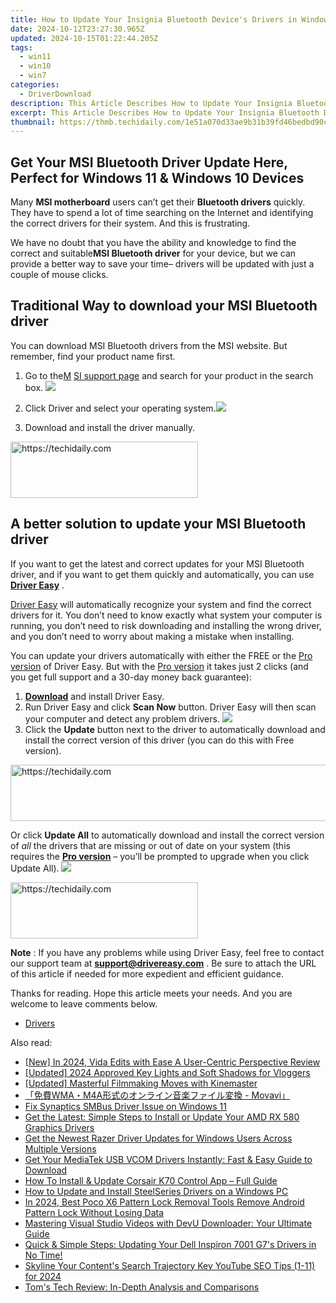 ```yaml
---
title: How to Update Your Insignia Bluetooth Device's Drivers in Windows
date: 2024-10-12T23:27:30.965Z
updated: 2024-10-15T01:22:44.205Z
tags:
  - win11
  - win10
  - win7
categories:
  - DriverDownload
description: This Article Describes How to Update Your Insignia Bluetooth Device's Drivers in Windows
excerpt: This Article Describes How to Update Your Insignia Bluetooth Device's Drivers in Windows
thumbnail: https://thmb.techidaily.com/1e51a070d33ae9b31b39fd46bedbd90cddc68c4901d4c5a9f2a86586092be7a6.jpg
---
```


## Get Your MSI Bluetooth Driver Update Here, Perfect for Windows 11 & Windows 10 Devices

Many **MSI motherboard** users can’t get their **Bluetooth drivers** quickly. They have to spend a lot of time searching on the Internet and identifying the correct drivers for their system. And this is frustrating.

 We have no doubt that you have the ability and knowledge to find the correct and suitable**MSI Bluetooth driver** for your device, but we can provide a better way to save your time– drivers will be updated with just a couple of mouse clicks.

## Traditional Way to download your MSI Bluetooth driver

 You can download MSI Bluetooth drivers from the MSI website. But remember, find your product name first.

1. Go to the[M](https://www.msi.com/support/download/) [SI support page](https://www.msi.com/support/download/) and search for your product in the search box. ![](https://images.drivereasy.com/wp-content/uploads/2019/07/audio-support.jpg)
2. Click Driver and select your operating system.![](https://images.drivereasy.com/wp-content/uploads/2019/07/bluetooth1.jpg)

3. Download and install the driver manually.

<!-- affiliate ads begin -->
<a href="https://25home.pxf.io/c/5597632/2148644/16836" target="_top" id="2148644">
  <img src="//a.impactradius-go.com/display-ad/16836-2148644" border="0" alt="https://techidaily.com" width="300" height="90"/>
</a>
<img height="0" width="0" src="https://25home.pxf.io/i/5597632/2148644/16836" style="position:absolute;visibility:hidden;" border="0" />
<!-- affiliate ads end -->

## A better solution to update your MSI Bluetooth driver

 If you want to get the latest and correct updates for your MSI Bluetooth driver, and if you want to get them quickly and automatically, you can use **[Driver Easy](https://tools.techidaily.com/drivereasy/download/)**  .

[Driver Easy](https://tools.techidaily.com/drivereasy/download/) will automatically recognize your system and find the correct drivers for it. You don’t need to know exactly what system your computer is running, you don’t need to risk downloading and installing the wrong driver, and you don’t need to worry about making a mistake when installing.

 You can update your drivers automatically with either the FREE or the [Pro version](https://tools.techidaily.com/drivereasy/download/) of Driver Easy. But with the [Pro version](https://tools.techidaily.com/drivereasy/download/) it takes just 2 clicks (and you get full support and a 30-day money back guarantee):

1. **[Download](https://tools.techidaily.com/drivereasy/download/)**  and install Driver Easy.
2. Run Driver Easy and click **Scan Now** button. Driver Easy will then scan your computer and detect any problem drivers. ![](https://images.drivereasy.com/wp-content/uploads/2019/07/b11.jpg)
3. Click the **Update** button next to the driver to automatically download and install the correct version of this driver (you can do this with Free version).  

<!-- affiliate ads begin -->
<a href="https://appsumo.8odi.net/c/5597632/2118320/7443" target="_top" id="2118320">
  <img src="//a.impactradius-go.com/display-ad/7443-2118320" border="0" alt="https://techidaily.com" width="728" height="90"/>
</a>
<img height="0" width="0" src="https://appsumo.8odi.net/i/5597632/2118320/7443" style="position:absolute;visibility:hidden;" border="0" />
<!-- affiliate ads end -->

 Or click **Update All** to automatically download and install the correct version of _all_ the drivers that are missing or out of date on your system (this requires the **[Pro version](https://tools.techidaily.com/drivereasy/download/)**  – you’ll be prompted to upgrade when you click Update All). ![](https://images.drivereasy.com/wp-content/uploads/2019/07/bluetooth.jpg)

<!-- affiliate ads begin -->
<a href="https://aligracehair.sjv.io/c/5597632/1868571/19272" target="_top" id="1868571">
  <img src="//a.impactradius-go.com/display-ad/19272-1868571" border="0" alt="https://techidaily.com" width="300" height="90"/>
</a>
<img height="0" width="0" src="https://aligracehair.sjv.io/i/5597632/1868571/19272" style="position:absolute;visibility:hidden;" border="0" />
<!-- affiliate ads end -->

**Note** : If you have any problems while using Driver Easy, feel free to contact our support team at **[support@drivereasy.com](https://tools.techidaily.com/drivereasy/download/)**  . Be sure to attach the URL of this article if needed for more expedient and efficient guidance.

 Thanks for reading. Hope this article meets your needs. And you are welcome to leave comments below.

* [Drivers](https://tools.techidaily.com/drivereasy/download/)

<ins class="adsbygoogle"
     style="display:block"
     data-ad-format="autorelaxed"
     data-ad-client="ca-pub-7571918770474297"
     data-ad-slot="1223367746"></ins>

<ins class="adsbygoogle"
     style="display:block"
     data-ad-client="ca-pub-7571918770474297"
     data-ad-slot="8358498916"
     data-ad-format="auto"
     data-full-width-responsive="true"></ins>

<span class="atpl-alsoreadstyle">Also read:</span>
<div><ul>
<li><a href="https://fox-glue.techidaily.com/new-in-2024-vida-edits-with-ease-a-user-centric-perspective-review/"><u>[New] In 2024, Vida Edits with Ease A User-Centric Perspective Review</u></a></li>
<li><a href="https://youtube-lab.techidaily.com/ed-2024-approved-key-lights-and-soft-shadows-for-vloggers/"><u>[Updated] 2024 Approved Key Lights and Soft Shadows for Vloggers</u></a></li>
<li><a href="https://fox-blue.techidaily.com/updated-masterful-filmmaking-moves-with-kinemaster/"><u>[Updated] Masterful Filmmaking Moves with Kinemaster</u></a></li>
<li><a href="https://tech-revival.techidaily.com/wmam4a-movavi/"><u>「免費WMA・M4A形式のオンライン音楽ファイル変換 - Movavi」</u></a></li>
<li><a href="https://win-dash.techidaily.com/fix-synaptics-smbus-driver-issue-on-windows-11/"><u>Fix Synaptics SMBus Driver Issue on Windows 11</u></a></li>
<li><a href="https://win-dash.techidaily.com/get-the-latest-simple-steps-to-install-or-update-your-amd-rx-580-graphics-drivers/"><u>Get the Latest: Simple Steps to Install or Update Your AMD RX 580 Graphics Drivers</u></a></li>
<li><a href="https://win-dash.techidaily.com/get-the-newest-razer-driver-updates-for-windows-users-across-multiple-versions/"><u>Get the Newest Razer Driver Updates for Windows Users Across Multiple Versions</u></a></li>
<li><a href="https://win-dash.techidaily.com/get-your-mediatek-usb-vcom-drivers-instantly-fast-and-easy-guide-to-download/"><u>Get Your MediaTek USB VCOM Drivers Instantly: Fast & Easy Guide to Download</u></a></li>
<li><a href="https://win-dash.techidaily.com/how-to-install-and-update-corsair-k70-control-app-full-guide/"><u>How To Install & Update Corsair K70 Control App – Full Guide</u></a></li>
<li><a href="https://win-dash.techidaily.com/how-to-update-and-install-steelseries-drivers-on-a-windows-pc/"><u>How to Update and Install SteelSeries Drivers on a Windows PC</u></a></li>
<li><a href="https://easy-unlock-android.techidaily.com/in-2024-best-poco-x6-pattern-lock-removal-tools-remove-android-pattern-lock-without-losing-data-by-drfone-android/"><u>In 2024, Best Poco X6 Pattern Lock Removal Tools Remove Android Pattern Lock Without Losing Data</u></a></li>
<li><a href="https://win-luxury.techidaily.com/mastering-visual-studio-videos-with-devu-downloader-your-ultimate-guide/"><u>Mastering Visual Studio Videos with DevU Downloader: Your Ultimate Guide</u></a></li>
<li><a href="https://win-dash.techidaily.com/1722975962679-quick-and-simple-steps-updating-your-dell-inspiron-7001-g7s-drivers-in-no-time/"><u>Quick & Simple Steps: Updating Your Dell Inspiron 7001 G7's Drivers in No Time!</u></a></li>
<li><a href="https://facebook-record-videos.techidaily.com/skyline-your-contents-search-trajectory-key-youtube-seo-tips-1-11-for-2024/"><u>Skyline Your Content's Search Trajectory Key YouTube SEO Tips (1-11) for 2024</u></a></li>
<li><a href="https://hardware-tips.techidaily.com/toms-tech-review-in-depth-analysis-and-comparisons-t17239718718964/"><u>Tom's Tech Review: In-Depth Analysis and Comparisons</u></a></li>
</ul></div>

